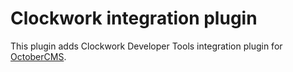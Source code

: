 # Clockwork integration plugin

This plugin adds Clockwork Developer Tools integration plugin for [OctoberCMS](http://octobercms.com).
